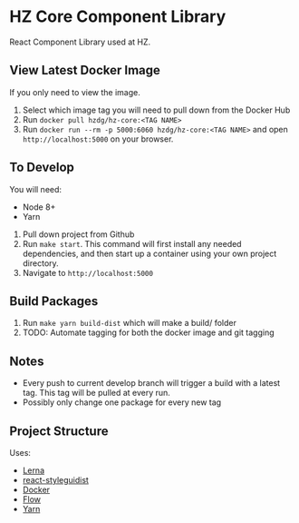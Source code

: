 HZ Core Component Library
=====================

React Component Library used at HZ.


## View Latest Docker Image
If you only need to view the image.
1. Select which image tag you will need to pull down from the Docker Hub
2. Run `docker pull hzdg/hz-core:<TAG NAME>`
3. Run `docker run --rm -p 5000:6060 hzdg/hz-core:<TAG NAME>` and open `http://localhost:5000` on your browser.


## To Develop
You will need:
- Node 8+
- Yarn

1. Pull down project from Github
2. Run `make start`. This command will first install any needed dependencies, and then start up a container using your own project directory.
3. Navigate to `http://localhost:5000`


## Build Packages
1. Run `make yarn build-dist` which will make a build/ folder
2. TODO: Automate tagging for both the docker image and git tagging



## Notes
- Every push to current develop branch will trigger a build with a latest tag. This tag will be pulled at every run.
- Possibly only change one package for every new tag


## Project Structure
Uses:
- [Lerna](https://github.com/lerna/lerna)
- [react-styleguidist](https://github.com/styleguidist/react-styleguidist)
- [Docker](https://www.docker.com/)
- [Flow](https://flow.org/)
- [Yarn](https://yarnpkg.com/en/)
